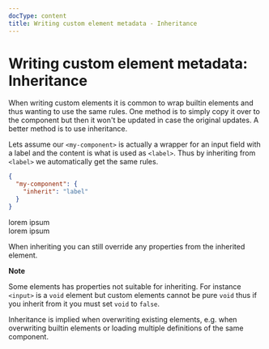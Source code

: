 ```yaml
---
docType: content
title: Writing custom element metadata - Inheritance
---
```


# Writing custom element metadata: Inheritance

When writing custom elements it is common to wrap builtin elements and thus wanting to use the same rules.
One method is to simply copy it over to the component but then it won't be updated in case the original updates.
A better method is to use inheritance.

Lets assume our `<my-component>` is actually a wrapper for an input field with a label and the content is what is used as `<label>`.
Thus by inheriting from `<label>` we automatically get the same rules.

```json
{
  "my-component": {
    "inherit": "label"
  }
}
```

<validate name="inheritance" elements="inheritance.json">
  <my-component>
    <span>lorem ipsum</span>
  </my-component>
  <my-component>
    <div>lorem ipsum</div>
  </my-component>
</validate>

When inheriting you can still override any properties from the inherited element.

<div class="alert alert-info">
	<i class="fa-solid fa-info-circle" aria-hidden="true"></i>
	<strong>Note</strong>
	<p>
		Some elements has properties not suitable for inheriting.
		For instance <code>&lt;input&gt;</code> is a <code>void</code> element but custom elements cannot be pure <code>void</code> thus if you inherit from it you must set <code>void</code> to <code>false</code>.
	</p>
</div>

Inheritance is implied when overwriting existing elements, e.g. when overwriting builtin elements or loading multiple definitions of the same component.
